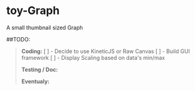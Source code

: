 toy-Graph
=========

A small thumbnail sized Graph


##TODO:
> **Coding:**
> [ ] - Decide to use KineticJS or Raw Canvas
> [ ] - Build GUI framework
> [ ] - Display Scaling based on data's min/max
>
> **Testing / Doc:**
>
> **Eventualy:**
